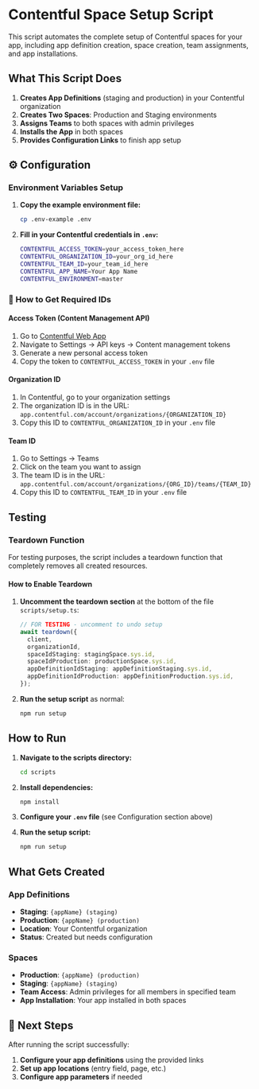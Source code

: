 # Contentful Space Setup Script

This script automates the complete setup of Contentful spaces for your app, including app definition creation, space creation, team assignments, and app installations.

## What This Script Does

1. **Creates App Definitions** (staging and production) in your Contentful organization
2. **Creates Two Spaces**: Production and Staging environments
3. **Assigns Teams** to both spaces with admin privileges
4. **Installs the App** in both spaces
5. **Provides Configuration Links** to finish app setup

## ⚙️ Configuration

### Environment Variables Setup

1. **Copy the example environment file:**

   ```bash
   cp .env-example .env
   ```

2. **Fill in your Contentful credentials in `.env`:**
   ```bash
   CONTENTFUL_ACCESS_TOKEN=your_access_token_here
   CONTENTFUL_ORGANIZATION_ID=your_org_id_here
   CONTENTFUL_TEAM_ID=your_team_id_here
   CONTENTFUL_APP_NAME=Your App Name
   CONTENTFUL_ENVIRONMENT=master
   ```

### 🔑 How to Get Required IDs

#### Access Token (Content Management API)

1. Go to [Contentful Web App](https://app.contentful.com)
2. Navigate to Settings → API keys → Content management tokens
3. Generate a new personal access token
4. Copy the token to `CONTENTFUL_ACCESS_TOKEN` in your `.env` file

#### Organization ID

1. In Contentful, go to your organization settings
2. The organization ID is in the URL: `app.contentful.com/account/organizations/{ORGANIZATION_ID}`
3. Copy this ID to `CONTENTFUL_ORGANIZATION_ID` in your `.env` file

#### Team ID

1. Go to Settings → Teams
2. Click on the team you want to assign
3. The team ID is in the URL: `app.contentful.com/account/organizations/{ORG_ID}/teams/{TEAM_ID}`
4. Copy this ID to `CONTENTFUL_TEAM_ID` in your `.env` file

## Testing

### Teardown Function

For testing purposes, the script includes a teardown function that completely removes all created resources.

#### How to Enable Teardown

1. **Uncomment the teardown section** at the bottom of the file `scripts/setup.ts`:

   ```typescript
   // FOR TESTING - uncomment to undo setup
   await teardown({
     client,
     organizationId,
     spaceIdStaging: stagingSpace.sys.id,
     spaceIdProduction: productionSpace.sys.id,
     appDefinitionIdStaging: appDefinitionStaging.sys.id,
     appDefinitionIdProduction: appDefinitionProduction.sys.id,
   });
   ```

2. **Run the setup script** as normal:
   ```bash
   npm run setup
   ```

## How to Run

1. **Navigate to the scripts directory:**

   ```bash
   cd scripts
   ```

2. **Install dependencies:**

   ```bash
   npm install
   ```

3. **Configure your `.env` file** (see Configuration section above)

4. **Run the setup script:**
   ```bash
   npm run setup
   ```

## What Gets Created

### App Definitions

- **Staging**: `{appName} (staging)`
- **Production**: `{appName} (production)`
- **Location**: Your Contentful organization
- **Status**: Created but needs configuration

### Spaces

- **Production**: `{appName} (production)`
- **Staging**: `{appName} (staging)`
- **Team Access**: Admin privileges for all members in specified team
- **App Installation**: Your app installed in both spaces

## 📝 Next Steps

After running the script successfully:

1. **Configure your app definitions** using the provided links
2. **Set up app locations** (entry field, page, etc.)
3. **Configure app parameters** if needed
